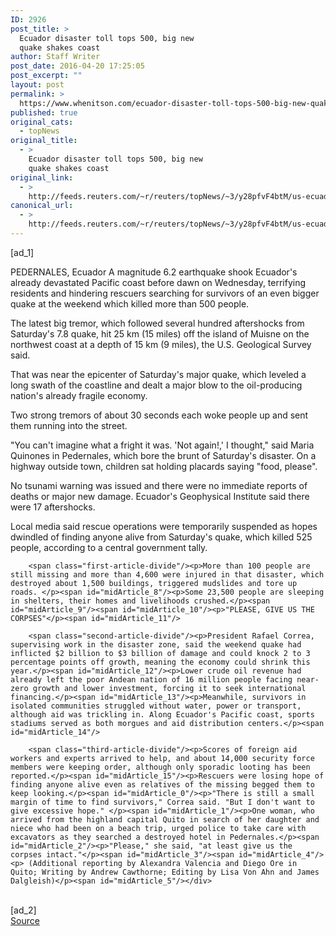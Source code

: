```yaml
---
ID: 2926
post_title: >
  Ecuador disaster toll tops 500, big new
  quake shakes coast
author: Staff Writer
post_date: 2016-04-20 17:25:05
post_excerpt: ""
layout: post
permalink: >
  https://www.whenitson.com/ecuador-disaster-toll-tops-500-big-new-quake-shakes-coast/
published: true
original_cats:
  - topNews
original_title:
  - >
    Ecuador disaster toll tops 500, big new
    quake shakes coast
original_link:
  - >
    http://feeds.reuters.com/~r/reuters/topNews/~3/y28pfvF4btM/us-ecuador-quake-coast-idUSKCN0XH0S2
canonical_url:
  - >
    http://feeds.reuters.com/~r/reuters/topNews/~3/y28pfvF4btM/us-ecuador-quake-coast-idUSKCN0XH0S2
---
```

 [ad_1]
<br><div id="articleText">
<span id="midArticle_start"/>

<span id="midArticle_0"/><span class="focusParagraph" readability="6"><p><span class="articleLocation">PEDERNALES, Ecuador</span> A magnitude 6.2 earthquake shook Ecuador's already devastated Pacific coast before dawn on Wednesday, terrifying residents and hindering rescuers searching for survivors of an even bigger quake at the weekend which killed more than 500 people.</p></span><span id="midArticle_1"/><p>The latest big tremor, which followed several hundred aftershocks from Saturday's 7.8 quake, hit 25 km (15 miles) off the island of Muisne on the northwest coast at a depth of 15 km (9 miles), the U.S. Geological Survey said. </p><span id="midArticle_2"/><p>That was near the epicenter of Saturday's major quake, which leveled a long swath of the coastline and dealt a major blow to the oil-producing nation's already fragile economy.</p><span id="midArticle_3"/><p>Two strong tremors of about 30 seconds each woke people up and sent them running into the street.</p><span id="midArticle_4"/><p>"You can't imagine what a fright it was. 'Not again!,' I thought," said Maria Quinones in Pedernales, which bore the brunt of Saturday's disaster. On a highway outside town, children sat holding placards saying "food, please". </p><span id="midArticle_5"/><p>No tsunami warning was issued and there were no immediate reports of deaths or major new damage. Ecuador's Geophysical Institute said there were 17 aftershocks.</p><span id="midArticle_6"/><p>Local media said rescue operations were temporarily suspended as hopes dwindled of finding anyone alive from Saturday's quake, which killed 525 people, according to a central government tally.</p><span id="midArticle_7"/>
        
        <span class="first-article-divide"/><p>More than 100 people are still missing and more than 4,600 were injured in that disaster, which destroyed about 1,500 buildings, triggered mudslides and tore up roads. </p><span id="midArticle_8"/><p>Some 23,500 people are sleeping in shelters, their homes and livelihoods crushed.</p><span id="midArticle_9"/><span id="midArticle_10"/><p>"PLEASE, GIVE US THE CORPSES"</p><span id="midArticle_11"/>
        
        <span class="second-article-divide"/><p>President Rafael Correa, supervising work in the disaster zone, said the weekend quake had inflicted $2 billion to $3 billion of damage and could knock 2 to 3 percentage points off growth, meaning the economy could shrink this year.</p><span id="midArticle_12"/><p>Lower crude oil revenue had already left the poor Andean nation of 16 million people facing near-zero growth and lower investment, forcing it to seek international financing.</p><span id="midArticle_13"/><p>Meanwhile, survivors in isolated communities struggled without water, power or transport, although aid was trickling in. Along Ecuador's Pacific coast, sports stadiums served as both morgues and aid distribution centers.</p><span id="midArticle_14"/>
        
        <span class="third-article-divide"/><p>Scores of foreign aid workers and experts arrived to help, and about 14,000 security force members were keeping order, although only sporadic looting has been reported.</p><span id="midArticle_15"/><p>Rescuers were losing hope of finding anyone alive even as relatives of the missing begged them to keep looking.</p><span id="midArticle_0"/><p>"There is still a small margin of time to find survivors," Correa said. "But I don't want to give excessive hope." </p><span id="midArticle_1"/><p>One woman, who arrived from the highland capital Quito in search of her daughter and niece who had been on a beach trip, urged police to take care with excavators as they searched a destroyed hotel in Pedernales.</p><span id="midArticle_2"/><p>"Please," she said, "at least give us the corpses intact."</p><span id="midArticle_3"/><span id="midArticle_4"/><p> (Additional reporting by Alexandra Valencia and Diego Ore in Quito; Writing by Andrew Cawthorne; Editing by Lisa Von Ahn and James Dalgleish)</p><span id="midArticle_5"/></div>
<br>[ad_2]
<br><a href="http://feeds.reuters.com/~r/reuters/topNews/~3/y28pfvF4btM/us-ecuador-quake-coast-idUSKCN0XH0S2">Source </a>
